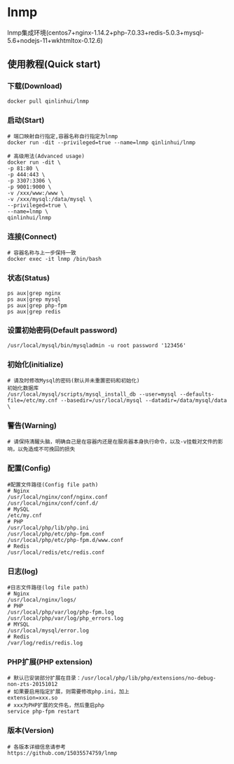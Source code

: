 # lnmp
lnmp集成环境(centos7+nginx-1.14.2+php-7.0.33+redis-5.0.3+mysql-5.6+nodejs-11+wkhtmltox-0.12.6)

## 使用教程(Quick start)
### 下载(Download)
```
docker pull qinlinhui/lnmp
```
### 启动(Start)
```
# 端口映射自行指定,容器名称自行指定为lnmp
docker run -dit --privileged=true --name=lnmp qinlinhui/lnmp

# 高级用法(Advanced usage)
docker run -dit \
-p 81:80 \
-p 444:443 \
-p 3307:3306 \
-p 9001:9000 \
-v /xxx/www:/www \
-v /xxx/mysql:/data/mysql \
--privileged=true \
--name=lnmp \
qinlinhui/lnmp
```
### 连接(Connect)
```
# 容器名称与上一步保持一致
docker exec -it lnmp /bin/bash
```
### 状态(Status)
```
ps aux|grep nginx
ps aux|grep mysql
ps aux|grep php-fpm
ps aux|grep redis
```
### 设置初始密码(Default password)
```
/usr/local/mysql/bin/mysqladmin -u root password '123456'
```
### 初始化(initialize)
```
# 请及时修改Mysql的密码(默认并未重置密码和初始化)
初始化数据库
/usr/local/mysql/scripts/mysql_install_db --user=mysql --defaults-file=/etc/my.cnf --basedir=/usr/local/mysql --datadir=/data/mysql/data \
```
### 警告(Warning)
```
# 请保持清醒头脑，明确自己是在容器内还是在服务器本身执行命令，以及-v挂载对文件的影响，以免造成不可挽回的损失
```
### 配置(Config)
```
#配置文件路径(Config file path)
# Nginx
/usr/local/nginx/conf/nginx.conf
/usr/local/nginx/conf/conf.d/
# MySQL
/etc/my.cnf
# PHP
/usr/local/php/lib/php.ini
/usr/local/php/etc/php-fpm.conf
/usr/local/php/etc/php-fpm.d/www.conf
# Redis
/usr/local/redis/etc/redis.conf
```
### 日志(log)
```
#日志文件路径(log file path)
# Nginx
/usr/local/nginx/logs/
# PHP
/usr/local/php/var/log/php-fpm.log
/usr/local/php/var/log/php_errors.log
# MYSQL
/usr/local/mysql/error.log
# Redis
/var/log/redis/redis.log
```

### PHP扩展(PHP extension)
```
# 默认已安装部分扩展在目录：/usr/local/php/lib/php/extensions/no-debug-non-zts-20151012
# 如果要启用指定扩展，则需要修改php.ini，加上
extension=xxx.so
# xxx为PHP扩展的文件名，然后重启php
service php-fpm restart
```
### 版本(Version)
```
# 各版本详细信息请参考
https://github.com/15035574759/lnmp
```
